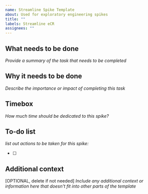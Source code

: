 ```yaml
---
name: Streamline Spike Template
about: Used for exploratory engineering spikes
title: ""
labels: Streamline eCR
assignees: ""
---
```


## What needs to be done

_Provide a summary of the task that needs to be completed_

## Why it needs to be done

_Describe the importance or impact of completing this task_

## Timebox

_How much time should be dedicated to this spike?_

## To-do list

_list out actions to be taken for this spike:_

- [ ]

## Additional context

[OPTIONAL, delete if not needed]
_Include any additional context or information here that doesn't fit into other parts of the template_
